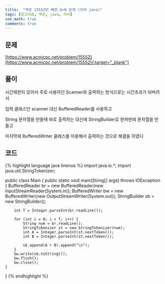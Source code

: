 ```yaml
---
title:  "백준 15552번 빠른 A+B 문제 (자바 java)"
tags: [알고리즘, 백준, java, 자바]
use_math: true
comments: true
---
```


## 문제

[https://www.acmicpc.net/problem/15552](https://www.acmicpc.net/problem/15552){:target="_blank"}

## 풀이

시간제한이 있어서 주로 사용하던 Scanner와 출력하는 방식으로는 시간초과가 되버려서

입력 클래스인 scanner 대신 BufferedReader를 사용하고

String 문자열을 만들때 바로 출력하는 대신에 StringBuilder로 한꺼번에 문자열을 만들고

마지막에 BufferedWriter 클래스를 이용해서 출력하는 것으로 해결을 하였다

## 코드

{% highlight language java linenos %}
import java.io.*;
import java.util.StringTokenizer;

public class Main {
    public static void main(String[] args) throws IOException {
        BufferedReader br = new BufferedReader(new InputStreamReader(System.in));
        BufferedWriter bw = new BufferedWriter(new OutputStreamWriter(System.out));
        StringBuilder sb = new StringBuilder();
        
        int T = Integer.parseInt(br.readLine());
        
        for (int i = 0; i < T; i++) {
            String num = br.readLine();
            StringTokenizer st = new StringTokenizer(num);
            int A = Integer.parseInt(st.nextToken());
            int B = Integer.parseInt(st.nextToken());
            
            sb.append(A + B).append("\n");
        }
        bw.write(sb.toString());
        bw.flush();
        bw.close();
    }
}
{% endhighlight %}
